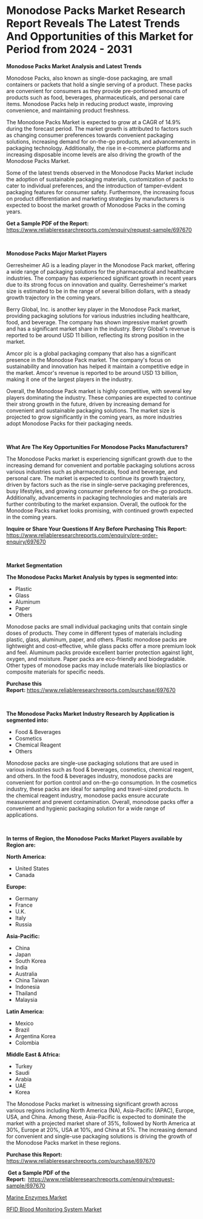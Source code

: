 <p><h1>Monodose Packs Market Research Report Reveals The Latest Trends And Opportunities of this Market for Period from 2024 - 2031</h1></p><p><strong>Monodose Packs Market Analysis and Latest Trends</strong></p>
<p><p>Monodose Packs, also known as single-dose packaging, are small containers or packets that hold a single serving of a product. These packs are convenient for consumers as they provide pre-portioned amounts of products such as food, beverages, pharmaceuticals, and personal care items. Monodose Packs help in reducing product waste, improving convenience, and maintaining product freshness.</p><p>The Monodose Packs Market is expected to grow at a CAGR of 14.9% during the forecast period. The market growth is attributed to factors such as changing consumer preferences towards convenient packaging solutions, increasing demand for on-the-go products, and advancements in packaging technology. Additionally, the rise in e-commerce platforms and increasing disposable income levels are also driving the growth of the Monodose Packs Market.</p><p>Some of the latest trends observed in the Monodose Packs Market include the adoption of sustainable packaging materials, customization of packs to cater to individual preferences, and the introduction of tamper-evident packaging features for consumer safety. Furthermore, the increasing focus on product differentiation and marketing strategies by manufacturers is expected to boost the market growth of Monodose Packs in the coming years.</p></p>
<p><strong>Get a Sample PDF of the Report:&nbsp;</strong> <a href="https://www.reliableresearchreports.com/enquiry/request-sample/697670">https://www.reliableresearchreports.com/enquiry/request-sample/697670</a></p>
<p>&nbsp;</p>
<p><strong>Monodose Packs Major Market Players</strong></p>
<p><p>Gerresheimer AG is a leading player in the Monodose Pack market, offering a wide range of packaging solutions for the pharmaceutical and healthcare industries. The company has experienced significant growth in recent years due to its strong focus on innovation and quality. Gerresheimer's market size is estimated to be in the range of several billion dollars, with a steady growth trajectory in the coming years.</p><p>Berry Global, Inc. is another key player in the Monodose Pack market, providing packaging solutions for various industries including healthcare, food, and beverage. The company has shown impressive market growth and has a significant market share in the industry. Berry Global's revenue is reported to be around USD 11 billion, reflecting its strong position in the market.</p><p>Amcor plc is a global packaging company that also has a significant presence in the Monodose Pack market. The company's focus on sustainability and innovation has helped it maintain a competitive edge in the market. Amcor's revenue is reported to be around USD 13 billion, making it one of the largest players in the industry.</p><p>Overall, the Monodose Pack market is highly competitive, with several key players dominating the industry. These companies are expected to continue their strong growth in the future, driven by increasing demand for convenient and sustainable packaging solutions. The market size is projected to grow significantly in the coming years, as more industries adopt Monodose Packs for their packaging needs.</p></p>
<p>&nbsp;</p>
<p><strong>What Are The Key Opportunities For Monodose Packs Manufacturers?</strong></p>
<p><p>The Monodose Packs market is experiencing significant growth due to the increasing demand for convenient and portable packaging solutions across various industries such as pharmaceuticals, food and beverage, and personal care. The market is expected to continue its growth trajectory, driven by factors such as the rise in single-serve packaging preferences, busy lifestyles, and growing consumer preference for on-the-go products. Additionally, advancements in packaging technologies and materials are further contributing to the market expansion. Overall, the outlook for the Monodose Packs market looks promising, with continued growth expected in the coming years.</p></p>
<p><strong>Inquire or Share Your Questions If Any Before Purchasing This Report:</strong> <a href="https://www.reliableresearchreports.com/enquiry/pre-order-enquiry/697670">https://www.reliableresearchreports.com/enquiry/pre-order-enquiry/697670</a></p>
<p>&nbsp;</p>
<p><strong>Market Segmentation</strong></p>
<p><strong>The Monodose Packs Market Analysis by types is segmented into:</strong></p>
<p><ul><li>Plastic</li><li>Glass</li><li>Aluminum</li><li>Paper</li><li>Others</li></ul></p>
<p><p>Monodose packs are small individual packaging units that contain single doses of products. They come in different types of materials including plastic, glass, aluminum, paper, and others. Plastic monodose packs are lightweight and cost-effective, while glass packs offer a more premium look and feel. Aluminum packs provide excellent barrier protection against light, oxygen, and moisture. Paper packs are eco-friendly and biodegradable. Other types of monodose packs may include materials like bioplastics or composite materials for specific needs.</p></p>
<p><strong>Purchase this Report:&nbsp;</strong><a href="https://www.reliableresearchreports.com/purchase/697670">https://www.reliableresearchreports.com/purchase/697670</a></p>
<p>&nbsp;</p>
<p><strong>The Monodose Packs Market Industry Research by Application is segmented into:</strong></p>
<p><ul><li>Food & Beverages</li><li>Cosmetics</li><li>Chemical Reagent</li><li>Others</li></ul></p>
<p><p>Monodose packs are single-use packaging solutions that are used in various industries such as food & beverages, cosmetics, chemical reagent, and others. In the food & beverages industry, monodose packs are convenient for portion control and on-the-go consumption. In the cosmetics industry, these packs are ideal for sampling and travel-sized products. In the chemical reagent industry, monodose packs ensure accurate measurement and prevent contamination. Overall, monodose packs offer a convenient and hygienic packaging solution for a wide range of applications.</p></p>
<p>&nbsp;</p>
<p><strong>In terms of Region, the Monodose Packs Market Players available by Region are:</strong></p>
<p>
    <p> <strong> North America: </strong>
        <ul>
            <li>United States</li>
            <li>Canada</li>
        </ul>
        </p> 
    <p> <strong> Europe: </strong>
        <ul>
            <li>Germany</li>
            <li>France</li>
            <li>U.K.</li>
            <li>Italy</li>
            <li>Russia</li>
        </ul>
        </p> 
    <p> <strong> Asia-Pacific: </strong>
        <ul>
            <li>China</li>
            <li>Japan</li>
            <li>South Korea</li>
            <li>India</li>
            <li>Australia</li>
            <li>China Taiwan</li>
            <li>Indonesia</li>
            <li>Thailand</li>
            <li>Malaysia</li>
        </ul>
        </p> 
    <p> <strong> Latin America: </strong>
        <ul>
            <li>Mexico</li>
            <li>Brazil</li>
            <li>Argentina Korea</li>
            <li>Colombia</li>
        </ul>
        </p> 
    <p> <strong> Middle East & Africa: </strong>
        <ul>
            <li>Turkey</li>
            <li>Saudi</li>
            <li>Arabia</li>
            <li>UAE</li>
            <li>Korea</li>
        </ul>
    </p>
    </p>
<p><p>The Monodose Packs market is witnessing significant growth across various regions including North America (NA), Asia-Pacific (APAC), Europe, USA, and China. Among these, Asia-Pacific is expected to dominate the market with a projected market share of 35%, followed by North America at 30%, Europe at 20%, USA at 10%, and China at 5%. The increasing demand for convenient and single-use packaging solutions is driving the growth of the Monodose Packs market in these regions.</p></p>
<p><strong>Purchase this Report: </strong><a href="https://www.reliableresearchreports.com/purchase/697670">https://www.reliableresearchreports.com/purchase/697670</a></p>
<p>&nbsp;<strong>Get a Sample PDF of the Report:&nbsp;&nbsp;</strong><a href="https://www.reliableresearchreports.com/enquiry/request-sample/697670">https://www.reliableresearchreports.com/enquiry/request-sample/697670</a></p>
<p><strong></strong></p>
<p><p><a href="https://issuu.com/reportprime-2/docs/marine-enzymes-market-size-2030.pptx">Marine Enzymes Market</a></p><p><a href="https://issuu.com/reportprime-2/docs/rfid-blood-monitoring-system-market-size-2030.pptx">RFID Blood Monitoring System Market</a></p></p>